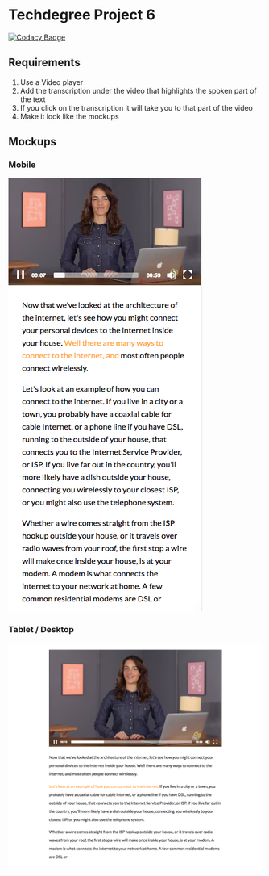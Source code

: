 # Techdegree Project 6

[![Codacy Badge](https://api.codacy.com/project/badge/Grade/d658f87a7c084292b2ec59adfd35c5f8)](https://www.codacy.com/app/anthony0030/techdegree-project-6?utm_source=github.com&amp;utm_medium=referral&amp;utm_content=anthony0030/techdegree-project-6&amp;utm_campaign=Badge_Grade)

## Requirements
1.  Use a Video player
2.  Add the transcription under the video that highlights the spoken part of the text
3.  If you click on the transcription it will take you to that part of the video
4.  Make it look like the mockups


## Mockups
### Mobile
![Mobile Mockup](mockups/mobile.png)
### Tablet / Desktop
![Lightbox Mockup](mockups/tablet-desktop.png)
